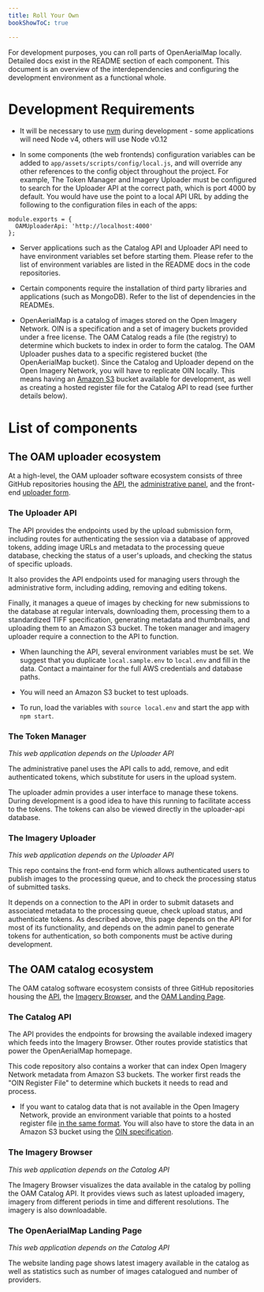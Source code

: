 ```yaml
---
title: Roll Your Own
bookShowToC: true

---
```


For development purposes, you can roll parts of OpenAerialMap locally. Detailed docs exist in the README section of each component. This document is an overview of the interdependencies and configuring the development environment as a functional whole.

# Development Requirements
- It will be necessary to use [nvm](https://github.com/creationix/nvm) during development - some applications will need Node v4, others will use Node v0.12

- In some components (the web frontends) configuration variables can be added to `app/assets/scripts/config/local.js`, and will override any other references to the config object throughout the project. For example, The Token Manager and Imagery Uploader must be configured to search for the Uploader API at the correct path, which is port 4000 by default. You would have use the point to a local API URL by adding the following to the configuration files in each of the apps:

```
module.exports = {
  OAMUploaderApi: 'http://localhost:4000'
};
```

- Server applications such as the Catalog API and Uploader API need to have environment variables set before starting them. Please refer to the list of environment variables are listed in the README docs in the code repositories.

- Certain components require the installation of third party libraries and applications (such as MongoDB). Refer to the list of dependencies in the READMEs.

- OpenAerialMap is a catalog of images stored on the Open Imagery Network. OIN is a specification and a set of imagery buckets provided under a free license. The OAM Catalog reads a file (the registry) to determine which buckets to index in order to form the catalog. The OAM Uploader pushes data to a specific registered bucket (the OpenAerialMap bucket). Since the Catalog and Uploader depend on the Open Imagery Network, you will have to replicate OIN locally. This means having an [Amazon S3](https://aws.amazon.com/s3/) bucket available for development, as well as creating a hosted register file for the Catalog API to read (see further details below).

# List of components

## The OAM uploader ecosystem

At a high-level, the OAM uploader software ecosystem consists of three GitHub repositories housing the [API](https://github.com/hotosm/oam-uploader-api), the [administrative panel](https://github.com/hotosm/oam-uploader-admin), and the front-end [uploader form](https://github.com/hotosm/oam-uploader).

### The Uploader API 

The API provides the endpoints used by the upload submission form, including routes for authenticating the session via a database of approved tokens, adding image URLs and metadata to the processing queue database, checking the status of a user's uploads, and checking the status of specific uploads.

It also provides the API endpoints used for managing users through the administrative form, including adding, removing and editing tokens.

Finally, it manages a queue of images by checking for new submissions to the database at regular intervals, downloading them, processing them to a standardized TIFF specification, generating metadata and thumbnails, and uploading them to an Amazon S3 bucket. The token manager and imagery uploader require a connection to the API to function.

- When launching the API, several environment variables must be set. We suggest that you duplicate `local.sample.env` to `local.env` and fill in the data. Contact a maintainer for the full AWS credentials and database paths.

- You will need an Amazon S3 bucket to test uploads.

- To run, load the variables with `source local.env` and start the app with `npm start`.

### The Token Manager 

*This web application depends on the Uploader API*

The administrative panel uses the API calls to add, remove, and edit authenticated tokens, which substitute for users in the upload system.

The uploader admin provides a user interface to manage these tokens. During development is a good idea to have this running to facilitate access to the tokens. The tokens can also be viewed directly in the uploader-api database.

### The Imagery Uploader 

*This web application depends on the Uploader API*

This repo contains the front-end form which allows authenticated users to publish images to the processing queue, and to check the processing status of submitted tasks.

It depends on a connection to the API in order to submit datasets and associated metadata to the processing queue, check upload status, and authenticate tokens. As described above, this page depends on the API for most of its functionality, and depends on the admin panel to generate tokens for authentication, so both components must be active during development.

## The OAM catalog ecosystem

The OAM catalog software ecosystem consists of three GitHub repositories housing the [API](https://github.com/hotosm/oam-api), the [Imagery Browser](https://github.com/hotosm/oam-browser), and the [OAM Landing Page](https://github.com/hotosm/openaerialmap.org).

### The Catalog API 

The API provides the endpoints for browsing the available indexed imagery which feeds into the Imagery Browser. Other routes provide statistics that power the OpenAerialMap homepage.

This code repository also contains a worker that can index Open Imagery Network metadata from Amazon S3 buckets. The worker first reads the "OIN Register File" to determine which buckets it needs to read and process. 

- If you want to catalog data that is not available in the Open Imagery Network, provide an environment variable that points to a hosted register file [in the same format](https://github.com/openimagerynetwork/oin-register/blob/master/master.json). You will also have to store the data in an Amazon S3 bucket using the [OIN specification](https://github.com/openimagerynetwork/oin-metadata-spec).

### The Imagery Browser 

*This web application depends on the Catalog API*

The Imagery Browser visualizes the data available in the catalog by polling the OAM Catalog API. It provides views such as latest uploaded imagery, imagery from different periods in time and different resolutions. The imagery is also downloadable.

### The OpenAerialMap Landing Page 

*This web application depends on the Catalog API*

The website landing page shows latest imagery available in the catalog as well as statistics such as number of images catalogued and number of providers.
